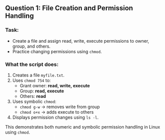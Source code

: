 ## Question 1: File Creation and Permission Handling

### Task:
- Create a file and assign read, write, execute permissions to owner, group, and others.
- Practice changing permissions using `chmod`.

### What the script does:
1. Creates a file `myfile.txt`.
2. Uses `chmod 754` to:
   - Grant owner: **read, write, execute**
   - Group: **read, execute**
   - Others: **read**
3. Uses symbolic `chmod`:
   - `chmod g-w` → removes write from group
   - `chmod o+x` → adds execute to others
4. Displays permission changes using `ls -l`.

This demonstrates both numeric and symbolic permission handling in Linux using `chmod`.
